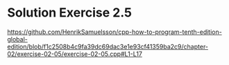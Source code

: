 # Solution Exercise 2.5

<https://github.com/HenrikSamuelsson/cpp-how-to-program-tenth-edition-global-edition/blob/f1c2508b4c9fa39dc69dac3e1e93cf41359ba2c9/chapter-02/exercise-02-05/exercise-02-05.cpp#L1-L17>
